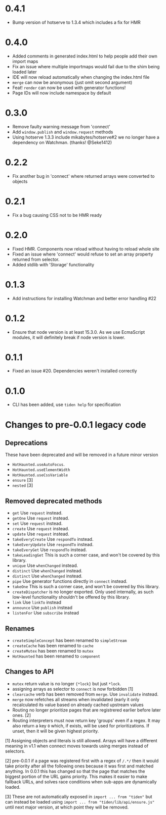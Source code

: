 # 0.4.1

- Bump version of hotserve to 1.3.4 which includes a fix for HMR

# 0.4.0

- Added comments in generated index.html to help people add their own import maps
- Fix an issue where multiple importmaps would fail due to the shim being loaded later
- IDE will now reload automatically when changing the index.html file
- `merge` can now be anonymous (just omit second argument)
- Feat! `render` can now be used with generator functions!
- Page IDs will now include namespace by default

# 0.3.0

- Remove faulty warning message from 'connect'
- Add `window.publish` and `window.request` methods
- Using hotserve 1.3.3 include mikabytes/hotserve#2 we no longer have a dependency on Watchman. (thanks! @Seke1412)

# 0.2.2

- Fix another bug in 'connect' where returned arrays were converted to objects

# 0.2.1

- Fix a bug causing CSS not to be HMR ready

# 0.2.0

- Fixed HMR. Components now reload without having to reload whole site
- Fixed an issue where 'connect' would refuse to set an array property returned from selector.
- Added stdlib with 'Storage' functionality

# 0.1.3

- Add instructions for installing Watchman and better error handling #22

# 0.1.2

- Ensure that node version is at least 15.3.0. As we use EcmaScript modules, it will definitely break if node version is lower.

# 0.1.1

- Fixed an issue #20. Dependencies weren't installed correctly

# 0.1.0

- CLI has been added, use `tiden help` for specification

# Changes to pre-0.0.1 legacy code

## Deprecations

These have been deprecated and will be removed in a future minor version

- `HotHaunted.useAutoFocus`.
- `HotHaunted.useElementWidth`
- `HotHaunted.useCssVariable`
- `ensure` [3]
- `nested` [3]

## Removed deprecated methods

- `get` Use `request` instead.
- `getOne` Use `request` instead.
- `set` Use `request` instead.
- `create` Use `request` instead.
- `update` Use `request` instead.
- `takeEveryCreate` Use `respondTo` instead.
- `takeEveryUpdate` Use `respondTo` instead.
- `takeEveryGet` Use `respondTo` instead.
- `takeLeadingGet` This is such a corner case, and won't be covered by this library.
- `unique` Use `whenChanged` instead.
- `distinct` Use `whenChanged` instead.
- `distinct` Use `whenChanged` instead.
- `pipe` Use generator functions directly in `connect` instead.
- `takeOne` This is such a corner case, and won't be covered by this library.
- `createDispatcher` is no longer exported. Only used internally, as such low-level functionality shouldn't be offered by this library.
- `link` Use `linkTo` instead
- `announce` Use `publish` instead
- `listenFor` Use `subscribe` instead

## Renames

- `createSimpleConcept` has been renamed to `simpleStream`
- `createCache` has been renamed to `cache`
- `createMutex` has been renamed to `mutex`
- `HotHaunted` has been renamed to `component`

## Changes to API

- `mutex` return value is no longer `{*lock}` but just `*lock`.
- assigning arrays as selector to `connect` is now forbidden [1]
- `clearcache` verb has been removed from `merge`. Use `invalidate` instead.
- `merge` now refetches all streams when invalidated (early it only recalculated its value based on already cached upstream values
- Routing no longer prioritize pages that are registrered earlier before later ones. [2]
- Routing interpreters must now return key 'groups' even if a regex. It may also return a key `0` which, if exists, will be used for prioritizations. If unset, then it will be given highest priority.

[1] Assigning objects and literals is still allowed. Arrays will have a different meaning in v1.1 when connect moves towards using merges instead of selectors.

[2] pre-0.0.1 if a page was registered first with a regex of `/.*/` then it would take priority after all the following ones because it was first and matched anything. In 0.0.1 this has changed so that the page that matches the biggest portion of the URL gains priority. This makes it easier to make fallback URLs, and solves race conditions when sub-apps are dynamically loaded.

[3] These are not automatically exposed in `import ... from "tiden"` but can instead be loaded using `import ... from "tiden/lib/api/ensure.js"` until next major version, at which point they will be removed.
